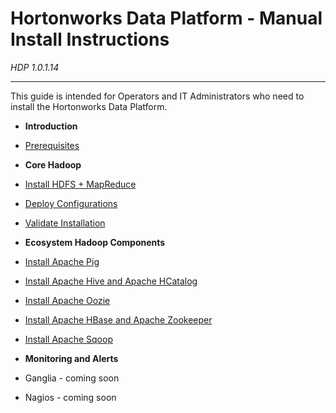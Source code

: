 Hortonworks Data Platform - Manual Install Instructions
=====
*HDP 1.0.1.14*

------

This guide is intended for Operators and IT Administrators who need to install the Hortonworks Data Platform.


* **Introduction**
 * [Prerequisites](./prerequisites.md)

* **Core Hadoop**

 * [Install HDFS + MapReduce](./install-hdfs-mapreduce.md)
 * [Deploy Configurations](./deploy-configs.md)
 * [Validate Installation](./validate-installation.md)

* **Ecosystem Hadoop Components**

 * [Install Apache Pig](./apache-pig.md)
 * [Install Apache Hive and Apache HCatalog](./apache-hive-hcatalog.md)
 * [Install Apache Oozie](./apache-oozie.md)
 * [Install Apache HBase and Apache Zookeeper](./apache-hbase-zookeeper.md)
 * [Install Apache Sqoop](./apache-sqoop.md)


* **Monitoring and Alerts**

 * Ganglia - coming soon
 * Nagios - coming soon